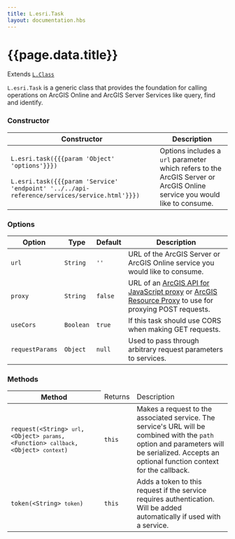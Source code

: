 ```yaml
---
title: L.esri.Task
layout: documentation.hbs
---
```


# {{page.data.title}}

Extends [`L.Class`](http://leafletjs.com/reference-{{siteData.latest_leaflet}}.html#class)

`L.esri.Task` is a generic class that provides the foundation for calling operations on ArcGIS Online and ArcGIS Server Services like query, find and identify.

### Constructor

<table>
    <thead>
        <tr>
            <th>Constructor</th>
            <th>Description</th>
        </tr>
    </thead>
    <tbody>
        <tr>
            <td><code>L.esri.task({{{param 'Object' 'options'}}})</code><br><br>
            <code>L.esri.task({{{param 'Service' 'endpoint' '../../api-reference/services/service.html'}}})</code></td>
            <td>Options includes a <code>url</code> parameter which refers to the ArcGIS Server or ArcGIS Online service you would like to consume.</td>
        </tr>
   </tbody>
</table>

### Options

| Option | Type | Default | Description |
| --- | --- | --- | --- |
| `url` | `String` | `''` | URL of the ArcGIS Server or ArcGIS Online service you would like to consume. |
| `proxy` | `String` | `false` | URL of an [ArcGIS API for JavaScript proxy](https://developers.arcgis.com/javascript/jshelp/ags_proxy.html) or [ArcGIS Resource Proxy](https://github.com/Esri/resource-proxy) to use for proxying POST requests. |
| `useCors` | `Boolean` | `true` | If this task should use CORS when making GET requests. |
| `requestParams` | `Object` | `null` | Used to pass through arbitrary request parameters to services. |

### Methods

<table>
    <thead>
        <tr>
            <th>Method</th>
            <td>Returns</td>
            <td>Description</td>
        </tr>
    </thead>
    <tbody>
        <tr>
            <td><code>request(<nobr class="param"><span>&lt;String&gt;</span> <code>url</code></nobr>, <nobr class="param"><span>&lt;Object&gt;</span> <code>params</code></nobr>, <nobr class="param"><span>&lt;Function&gt;</span> <code>callback</code></nobr>, <nobr class="param"><span>&lt;Object&gt;</span> <code>context</code></nobr>)</code></td>
            <td><code>this</code></td>
            <td>Makes a request to the associated service. The service's URL will be combined with the <code>path</code> option and parameters will be serialized. Accepts an optional function context for the callback.</td>
        </tr>
        <tr>
            <td><code>token(<nobr class="param"><span>&lt;String&gt;</span> <code>token</code></nobr>)</code></td>
            <td><code>this</code></td>
            <td>Adds a token to this request if the service requires authentication. Will be added automatically if used with a service.</td>
        </tr>
    </tbody>
</table>
